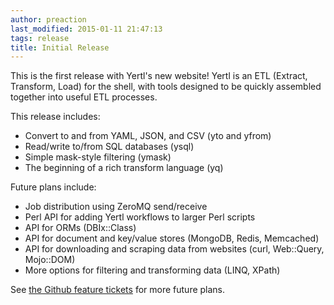 ```yaml
---
author: preaction
last_modified: 2015-01-11 21:47:13
tags: release
title: Initial Release
---
```

This is the first release with Yertl's new website! Yertl is an ETL (Extract,
Transform, Load) for the shell, with tools designed to be quickly assembled
together into useful ETL processes.

This release includes:

* Convert to and from YAML, JSON, and CSV (yto and yfrom)
* Read/write to/from SQL databases (ysql)
* Simple mask-style filtering (ymask)
* The beginning of a rich transform language (yq)

Future plans include:

* Job distribution using ZeroMQ send/receive
* Perl API for adding Yertl workflows to larger Perl scripts
* API for ORMs (DBIx::Class)
* API for document and key/value stores (MongoDB, Redis, Memcached)
* API for downloading and scraping data from websites (curl, Web::Query, Mojo::DOM)
* More options for filtering and transforming data (LINQ, XPath)

See [the Github feature tickets](https://github.com/preaction/ETL-Yertl/labels/feature)
for more future plans.
